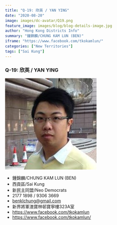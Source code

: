 ```yaml
---
title: "Q-19: 欣英 / YAN YING"
date: "2020-08-20"
image: images/dc-avatar/Q19.png
feature_image: images/blog/blog-details-image.jpg
author: "Hong Kong Districts Info"
summary: "鍾錦麟/CHUNG KAM LUN (BEN)"
iframe: "https://www.facebook.com/tkokamlun/"
categories: ["New Territories"]
tags: ["Sai Kung"]
---
```


### Q-19: 欣英 / YAN YING  
![](/images/dc-avatar/Q19.png)  

 - 鍾錦麟/CHUNG KAM LUN (BEN)  
 - 西貢區/Sai Kung  
 - 新民主同盟/Neo Democrats  
 - 2177 1898 / 9306 3669  
 - benklchung@gmail.com  
 - 新界將軍澳寶林邨寶寧樓323A室  
 - https://www.facebook.com/tkokamlun  
 - https://www.facebook.com/tkokamlun/
